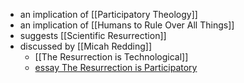 - an implication of [[Participatory Theology]]
- an implication of [[Humans to Rule Over All Things]]
- suggests [[Scientific Resurrection]]
- discussed by [[Micah Redding]]
    - [[The Resurrection is Technological]]
    - [essay The Resurrection is Participatory](http://micahredding.com/blog/the-resurrection-is-participatory)
